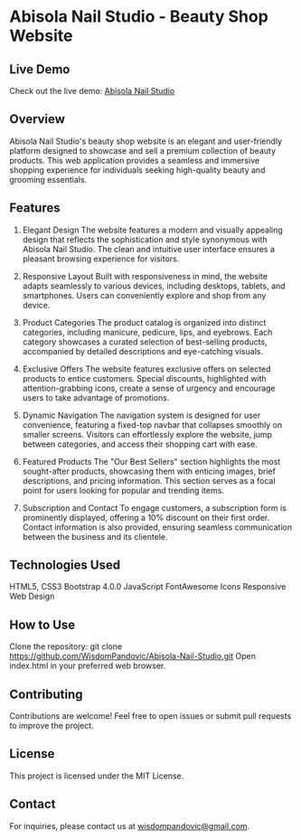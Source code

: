 # Abisola Nail Studio - Beauty Shop Website

## Live Demo
Check out the live demo: [Abisola Nail Studio](https://abisola-nail-studio.vercel.app/)

## Overview
Abisola Nail Studio's beauty shop website is an elegant and user-friendly platform designed to showcase and sell a premium collection of beauty products. This web application provides a seamless and immersive shopping experience for individuals seeking high-quality beauty and grooming essentials.

## Features
1. Elegant Design
The website features a modern and visually appealing design that reflects the sophistication and style synonymous with Abisola Nail Studio. The clean and intuitive user interface ensures a pleasant browsing experience for visitors.

2. Responsive Layout
Built with responsiveness in mind, the website adapts seamlessly to various devices, including desktops, tablets, and smartphones. Users can conveniently explore and shop from any device.

3. Product Categories
The product catalog is organized into distinct categories, including manicure, pedicure, lips, and eyebrows. Each category showcases a curated selection of best-selling products, accompanied by detailed descriptions and eye-catching visuals.

4. Exclusive Offers
The website features exclusive offers on selected products to entice customers. Special discounts, highlighted with attention-grabbing icons, create a sense of urgency and encourage users to take advantage of promotions.

5. Dynamic Navigation
The navigation system is designed for user convenience, featuring a fixed-top navbar that collapses smoothly on smaller screens. Visitors can effortlessly explore the website, jump between categories, and access their shopping cart with ease.

6. Featured Products
The "Our Best Sellers" section highlights the most sought-after products, showcasing them with enticing images, brief descriptions, and pricing information. This section serves as a focal point for users looking for popular and trending items.

7. Subscription and Contact
To engage customers, a subscription form is prominently displayed, offering a 10% discount on their first order. Contact information is also provided, ensuring seamless communication between the business and its clientele.

## Technologies Used
HTML5, CSS3
Bootstrap 4.0.0
JavaScript
FontAwesome Icons
Responsive Web Design

## How to Use
Clone the repository: git clone https://github.com/WisdomPandovic/Abisola-Nail-Studio.git
Open index.html in your preferred web browser.

## Contributing
Contributions are welcome! Feel free to open issues or submit pull requests to improve the project.

## License
This project is licensed under the MIT License.

## Contact
For inquiries, please contact us at wisdompandovic@gmail.com.
